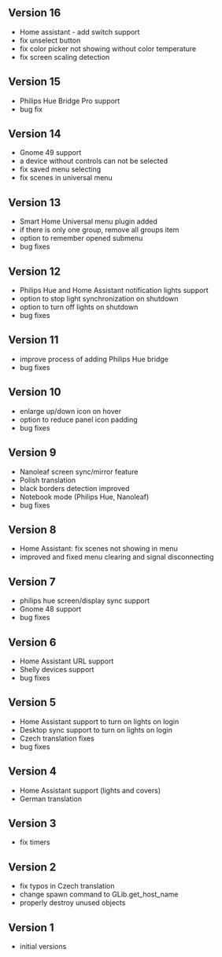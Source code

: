 ## Version 16
 * Home assistant - add switch support
 * fix unselect button
 * fix color picker not showing without color temperature
 * fix screen scaling detection
## Version 15
 * Philips Hue Bridge Pro support
 * bug fix
## Version 14
 * Gnome 49 support
 * a device without controls can not be selected
 * fix saved menu selecting
 * fix scenes in universal menu
## Version 13
 * Smart Home Universal menu plugin added
 * if there is only one group, remove all groups item
 * option to remember opened submenu
 * bug fixes
## Version 12
 * Philips Hue and Home Assistant notification lights support
 * option to stop light synchronization on shutdown
 * option to turn off lights on shutdown
 * bug fixes
## Version 11
 * improve process of adding Philips Hue bridge
 * bug fixes
## Version 10
 * enlarge up/down icon on hover
 * option to reduce panel icon padding
 * bug fixes
## Version 9
 * Nanoleaf screen sync/mirror feature
 * Polish translation
 * black borders detection improved
 * Notebook mode (Philips Hue, Nanoleaf)
 * bug fixes
## Version 8
 * Home Assistant: fix scenes not showing in menu
 * improved and fixed menu clearing and signal disconnecting
## Version 7
 * philips hue screen/display sync support
 * Gnome 48 support
 * bug fixes
## Version 6
 * Home Assistant URL support
 * Shelly devices support
 * bug fixes
## Version 5
 * Home Assistant support to turn on lights on login
 * Desktop sync support to turn on lights on login
 * Czech translation fixes
 * bug fixes
## Version 4
 * Home Assistant support (lights and covers)
 * German translation
## Version 3
 * fix timers
## Version 2
 * fix typos in Czech translation
 * change spawn command to GLib.get_host_name
 * properly destroy unused objects
## Version 1
 * initial versions
 